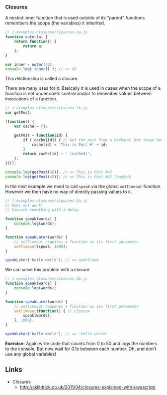### Closures

A nested inner function that is used outside of its "parent" functions remembers the scope (the variables) it inherited.

```js
// 1-examples-closures/closures-1a.js
function outer(a) {
	return function() {
		return a;
	};
}

var inner = outer(42);
console.log( inner() ); // => 42
```


This relationship is called a closure.

There are many uses for it. Basically it is used in cases when the scope of a function is not under one's control and/or to remember values between invocations of a function.


```js
// 1-examples-closures/closures-1b.js
var getPost;

(function() {
	var cache = {};

	getPost = function(id) {
		if (!cache[id]) { // Get the post from a backend. Not shown here.
			cache[id] = 'This is Post #' + id;
		}
		return cache[id] + ' (cached)';
	};
})();

console.log(getPost(42)); // => This is Post #42
console.log(getPost(42)); // => This is Post #42 (cached)
```

In the next example we need to call `speak` via the global `setTimeout` function. However we then have no way of directly passing values to it.

```js
// 1-examples-closures/closures-2a.js
// Does not work!
// Execute something with a delay

function speak(words) {
	console.log(words);
}

function speakLater(words) {
	// setTimeout requires a function as its first parameter
	setTimeout(speak, 1000);
}

speakLater('hello world'); // => undefined
```

We can solve this problem with a closure.

```js
// 1-examples-closures/closures-2b.js
function speak(words) {
	console.log(words);
}

function speakLater(words) {
	// setTimeout requires a function as its first parameter
	setTimeout(function() { // closure
		speak(words);
	}, 1000);
}

speakLater('hello world'); // => 'hello world'
```

**Exercise:** Again write code that counts from 0 to 50 and logs the numbers to the console. But now wait for 0.1s between each number. Oh, and don't use any global variables!

## Links

- Closures
	- http://skilldrick.co.uk/2011/04/closures-explained-with-javascript/
